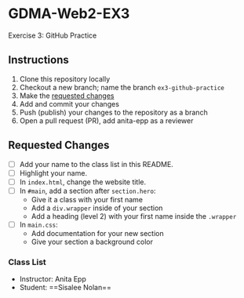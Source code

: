 # GDMA-Web2-EX3
Exercise 3: GitHub Practice

## Instructions
1. Clone this repository locally
2. Checkout a new branch; name the branch `ex3-github-practice`
3. Make the [requested changes](#requested-changes)
4. Add and commit your changes
5. Push (publish) your changes to the repository as a branch
6. Open a pull request (PR), add anita-epp as a reviewer

## Requested Changes
- [ ] Add your name to the class list in this README.
- [ ] Highlight your name.
- [ ] In `index.html`, change the website title.
- [ ] In `#main`, add a section after `section.hero`:
   - Give it a class with your first name
   - Add a `div.wrapper` inside of your section
   - Add a heading (level 2) with your first name inside the `.wrapper`
- [ ] In `main.css`:
   - Add documentation for your new section
   - Give your section a background color

### Class List
- Instructor: Anita Epp
- Student: ==Sisalee Nolan==
